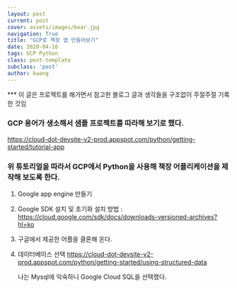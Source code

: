 ```yaml
---
layout: post
current: post
cover: assets/images/bear.jpg
navigation: True
title: "GCP로 책장 앱 만들어보기"
date: 2020-04-16
tags: GCP Python
class: post-template
subclass: 'post'
author: kwang
---
```


*** 이 글은 프로젝트를 해가면서 참고한 블로그 글과 생각들을 구조없이 주절주절 기록한 것임


### GCP 용어가 생소해서 샘플 프로젝트를 따라해 보기로 했다.

https://cloud-dot-devsite-v2-prod.appspot.com/python/getting-started/tutorial-app

### 위 튜토리얼을 따라서 GCP에서 Python을 사용해 책장 어플리케이션을 제작해 보도록 한다.

1. Google app engine 만들기

2. Google SDK 설치 및 초기화
    설치 방법 : https://cloud.google.com/sdk/docs/downloads-versioned-archives?hl=ko

3. 구글에서 제공한 어플을 클론해 온다.


4. 데이터베이스 선택
    https://cloud-dot-devsite-v2-prod.appspot.com/python/getting-started/using-structured-data
    
    나는 Mysql에 익숙하니 Google Cloud SQL을 선택했다.

